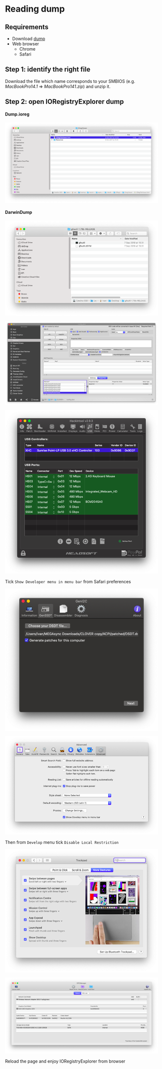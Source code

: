 # Reading dump

## Requirements

* Download [dump](https://github.com/dreamwhite/mammamia-marcello-vanilla-guides/tree/master/acpi/original-acpi-and-ioregistryexplorer-from-macs)
* Web browser
  * Chrome
  * Safari

## Step 1: identify the right file

Download the file which name corresponds to your SMBIOS \(e.g. _MacBookPro14.1_ =&gt; _MacBookPro141.zip_\) and unzip it.

## Step 2: open IORegistryExplorer dump

#### Dump.ioreg

![iMac Pro IORegistryExplorer dump](../../.gitbook/assets/image%20%2865%29.png)

#### DarwinDump 

![Open IORegFileViewer.html using Safari](../../.gitbook/assets/image%20%2879%29.png)

![](../../.gitbook/assets/image%20%2839%29.png)

![](../../.gitbook/assets/image%20%2845%29.png)

Tick `Show Developer menu in menu bar` from Safari preferences

![](../../.gitbook/assets/image%20%2842%29.png)

![](../../.gitbook/assets/image%20%284%29.png)

Then from `Develop` menu tick `Disable Local Restriction`

![](../../.gitbook/assets/image%20%28111%29.png)

![](../../.gitbook/assets/image%20%28107%29.png)

Reload the page and enjoy IORegistryExplorer from browser

## 

